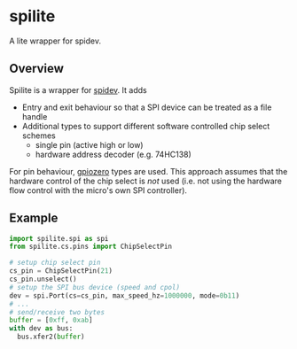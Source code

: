 # spilite
A lite wrapper for spidev. 

## Overview

Spilite is a wrapper for [spidev](https://pypi.org/project/spidev/). It adds

* Entry and exit behaviour so that a SPI device can be treated as a file handle
* Additional types to support different software controlled chip select schemes
  * single pin (active high or low)
  * hardware address decoder (e.g. 74HC138)

For pin behaviour, [gpiozero](https://pypi.org/project/gpiozero/) types are used. This approach assumes that the hardware control of the chip select is *not* used (i.e. not using the hardware flow control with the micro's own SPI controller).

## Example

```python
import spilite.spi as spi
from spilite.cs.pins import ChipSelectPin

# setup chip select pin
cs_pin = ChipSelectPin(21)
cs_pin.unselect()
# setup the SPI bus device (speed and cpol)
dev = spi.Port(cs=cs_pin, max_speed_hz=1000000, mode=0b11)
# ...
# send/receive two bytes
buffer = [0xff, 0xab]
with dev as bus:
  bus.xfer2(buffer)
```

